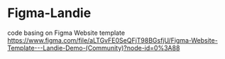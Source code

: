 # Figma-Landie
code basing on Figma Website template https://www.figma.com/file/aLTGvFE0SeQFjT98BGsfjU/Figma-Website-Template---Landie-Demo-(Community)?node-id=0%3A88
